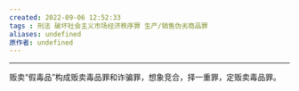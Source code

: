 ```yaml
---
created: 2022-09-06 12:52:33
tags : 刑法 破坏社会主义市场经济秩序罪 生产/销售伪劣商品罪
aliases: undefined
原作者: undefined
---
```

---
贩卖“假毒品”构成贩卖毒品罪和诈骗罪，想象竞合，择一重罪，定贩卖毒品罪。



